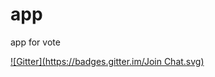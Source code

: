 # app
app for vote

[![Gitter](https://badges.gitter.im/Join Chat.svg)](https://gitter.im/lobbycitoyen?utm_source=badge&utm_medium=badge&utm_campaign=pr-badge&utm_content=badge)
